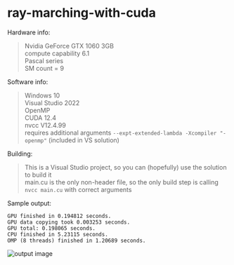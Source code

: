 # ray-marching-with-cuda

Hardware info:  
> Nvidia GeForce GTX 1060 3GB  
> compute capability 6.1   
> Pascal series  
> SM count = 9

Software info:  
> Windows 10  
> Visual Studio 2022  
> OpenMP  
> CUDA 12.4  
> nvcc V12.4.99  
> requires additional arguments `--expt-extended-lambda -Xcompiler "-openmp"` (included in VS solution)

Building:
> This is a Visual Studio project, so you can (hopefully) use the solution to build it  
> main.cu is the only non-header file, so the only build step is calling `nvcc main.cu` with correct arguments

Sample output:  
```
GPU finished in 0.194812 seconds.                                                                             
GPU data copying took 0.003253 seconds.               
GPU total: 0.198065 seconds.                       
CPU finished in 5.23115 seconds.                  
OMP (8 threads) finished in 1.20689 seconds.
```
![output image](https://github.com/ArseniyKorobenko/ray-marching-with-cuda/assets/72646905/721ced4f-1355-480b-ae76-4cf8b8da527f)
